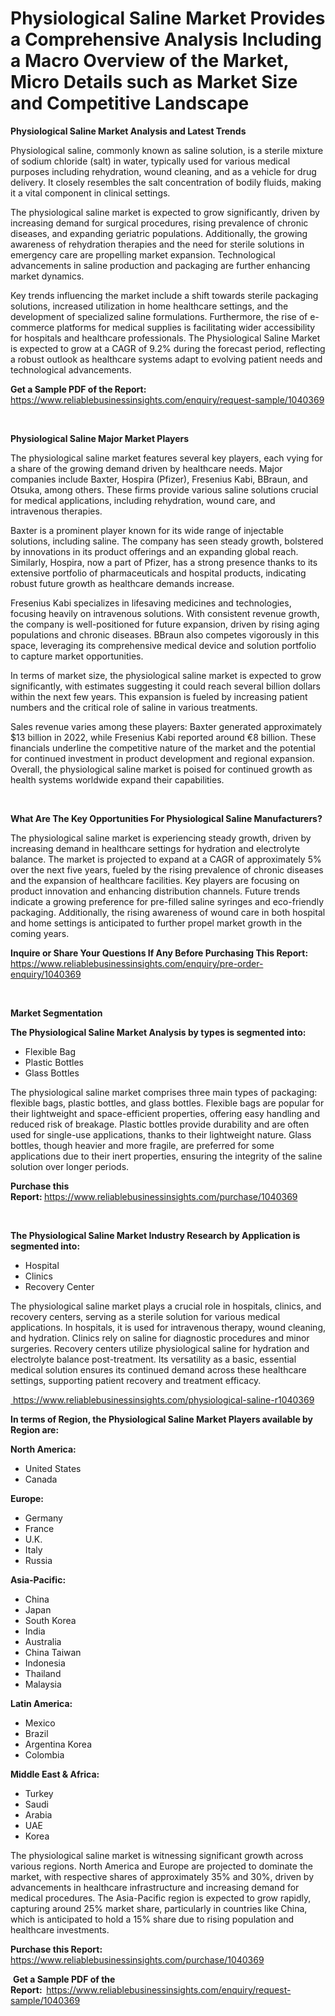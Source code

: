 <p><h1>Physiological Saline Market Provides a Comprehensive Analysis Including a Macro Overview of the Market, Micro Details such as Market Size and Competitive Landscape</h1></p><p><strong>Physiological Saline Market Analysis and Latest Trends</strong></p>
<p><p>Physiological saline, commonly known as saline solution, is a sterile mixture of sodium chloride (salt) in water, typically used for various medical purposes including rehydration, wound cleaning, and as a vehicle for drug delivery. It closely resembles the salt concentration of bodily fluids, making it a vital component in clinical settings.</p><p>The physiological saline market is expected to grow significantly, driven by increasing demand for surgical procedures, rising prevalence of chronic diseases, and expanding geriatric populations. Additionally, the growing awareness of rehydration therapies and the need for sterile solutions in emergency care are propelling market expansion. Technological advancements in saline production and packaging are further enhancing market dynamics.</p><p>Key trends influencing the market include a shift towards sterile packaging solutions, increased utilization in home healthcare settings, and the development of specialized saline formulations. Furthermore, the rise of e-commerce platforms for medical supplies is facilitating wider accessibility for hospitals and healthcare professionals. The Physiological Saline Market is expected to grow at a CAGR of 9.2% during the forecast period, reflecting a robust outlook as healthcare systems adapt to evolving patient needs and technological advancements.</p></p>
<p><strong>Get a Sample PDF of the Report:&nbsp;</strong> <a href="https://www.reliablebusinessinsights.com/enquiry/request-sample/1040369?utm_campaign=2752&utm_medium=2&utm_source=Github&utm_content=ia&utm_term=19042025&utm_id=physiological-saline">https://www.reliablebusinessinsights.com/enquiry/request-sample/1040369</a></p>
<p>&nbsp;</p>
<p><strong>Physiological Saline Major Market Players</strong></p>
<p><p>The physiological saline market features several key players, each vying for a share of the growing demand driven by healthcare needs. Major companies include Baxter, Hospira (Pfizer), Fresenius Kabi, BBraun, and Otsuka, among others. These firms provide various saline solutions crucial for medical applications, including rehydration, wound care, and intravenous therapies.</p><p>Baxter is a prominent player known for its wide range of injectable solutions, including saline. The company has seen steady growth, bolstered by innovations in its product offerings and an expanding global reach. Similarly, Hospira, now a part of Pfizer, has a strong presence thanks to its extensive portfolio of pharmaceuticals and hospital products, indicating robust future growth as healthcare demands increase.</p><p>Fresenius Kabi specializes in lifesaving medicines and technologies, focusing heavily on intravenous solutions. With consistent revenue growth, the company is well-positioned for future expansion, driven by rising aging populations and chronic diseases. BBraun also competes vigorously in this space, leveraging its comprehensive medical device and solution portfolio to capture market opportunities.</p><p>In terms of market size, the physiological saline market is expected to grow significantly, with estimates suggesting it could reach several billion dollars within the next few years. This expansion is fueled by increasing patient numbers and the critical role of saline in various treatments.</p><p>Sales revenue varies among these players: Baxter generated approximately $13 billion in 2022, while Fresenius Kabi reported around €8 billion. These financials underline the competitive nature of the market and the potential for continued investment in product development and regional expansion. Overall, the physiological saline market is poised for continued growth as health systems worldwide expand their capabilities.</p></p>
<p>&nbsp;</p>
<p><strong>What Are The Key Opportunities For Physiological Saline Manufacturers?</strong></p>
<p><p>The physiological saline market is experiencing steady growth, driven by increasing demand in healthcare settings for hydration and electrolyte balance. The market is projected to expand at a CAGR of approximately 5% over the next five years, fueled by the rising prevalence of chronic diseases and the expansion of healthcare facilities. Key players are focusing on product innovation and enhancing distribution channels. Future trends indicate a growing preference for pre-filled saline syringes and eco-friendly packaging. Additionally, the rising awareness of wound care in both hospital and home settings is anticipated to further propel market growth in the coming years.</p></p>
<p><strong>Inquire or Share Your Questions If Any Before Purchasing This Report:</strong> <a href="https://www.reliablebusinessinsights.com/enquiry/pre-order-enquiry/1040369?utm_campaign=2752&utm_medium=2&utm_source=Github&utm_content=ia&utm_term=19042025&utm_id=physiological-saline">https://www.reliablebusinessinsights.com/enquiry/pre-order-enquiry/1040369</a></p>
<p>&nbsp;</p>
<p><strong>Market Segmentation</strong></p>
<p><strong>The Physiological Saline Market Analysis by types is segmented into:</strong></p>
<p><ul><li>Flexible Bag</li><li>Plastic Bottles</li><li>Glass Bottles</li></ul></p>
<p><p>The physiological saline market comprises three main types of packaging: flexible bags, plastic bottles, and glass bottles. Flexible bags are popular for their lightweight and space-efficient properties, offering easy handling and reduced risk of breakage. Plastic bottles provide durability and are often used for single-use applications, thanks to their lightweight nature. Glass bottles, though heavier and more fragile, are preferred for some applications due to their inert properties, ensuring the integrity of the saline solution over longer periods.</p></p>
<p><strong>Purchase this Report:&nbsp;</strong><a href="https://www.reliablebusinessinsights.com/purchase/1040369?utm_campaign=2752&utm_medium=2&utm_source=Github&utm_content=ia&utm_term=19042025&utm_id=physiological-saline">https://www.reliablebusinessinsights.com/purchase/1040369</a></p>
<p>&nbsp;</p>
<p><strong>The Physiological Saline Market Industry Research by Application is segmented into:</strong></p>
<p><ul><li>Hospital</li><li>Clinics</li><li>Recovery Center</li></ul></p>
<p><p>The physiological saline market plays a crucial role in hospitals, clinics, and recovery centers, serving as a sterile solution for various medical applications. In hospitals, it is used for intravenous therapy, wound cleaning, and hydration. Clinics rely on saline for diagnostic procedures and minor surgeries. Recovery centers utilize physiological saline for hydration and electrolyte balance post-treatment. Its versatility as a basic, essential medical solution ensures its continued demand across these healthcare settings, supporting patient recovery and treatment efficacy.</p></p>
<p><a href="https://www.reliablebusinessinsights.com/physiological-saline-r1040369?utm_campaign=2752&utm_medium=2&utm_source=Github&utm_content=ia&utm_term=19042025&utm_id=physiological-saline">&nbsp;https://www.reliablebusinessinsights.com/physiological-saline-r1040369</a></p>
<p><strong>In terms of Region, the Physiological Saline Market Players available by Region are:</strong></p>
<p>
    <p> <strong> North America: </strong>
        <ul>
            <li>United States</li>
            <li>Canada</li>
        </ul>
        </p> 
    <p> <strong> Europe: </strong>
        <ul>
            <li>Germany</li>
            <li>France</li>
            <li>U.K.</li>
            <li>Italy</li>
            <li>Russia</li>
        </ul>
        </p> 
    <p> <strong> Asia-Pacific: </strong>
        <ul>
            <li>China</li>
            <li>Japan</li>
            <li>South Korea</li>
            <li>India</li>
            <li>Australia</li>
            <li>China Taiwan</li>
            <li>Indonesia</li>
            <li>Thailand</li>
            <li>Malaysia</li>
        </ul>
        </p> 
    <p> <strong> Latin America: </strong>
        <ul>
            <li>Mexico</li>
            <li>Brazil</li>
            <li>Argentina Korea</li>
            <li>Colombia</li>
        </ul>
        </p> 
    <p> <strong> Middle East & Africa: </strong>
        <ul>
            <li>Turkey</li>
            <li>Saudi</li>
            <li>Arabia</li>
            <li>UAE</li>
            <li>Korea</li>
        </ul>
    </p>
    </p>
<p><p>The physiological saline market is witnessing significant growth across various regions. North America and Europe are projected to dominate the market, with respective shares of approximately 35% and 30%, driven by advancements in healthcare infrastructure and increasing demand for medical procedures. The Asia-Pacific region is expected to grow rapidly, capturing around 25% market share, particularly in countries like China, which is anticipated to hold a 15% share due to rising population and healthcare investments.</p></p>
<p><strong>Purchase this Report: </strong><a href="https://www.reliablebusinessinsights.com/purchase/1040369?utm_campaign=2752&utm_medium=2&utm_source=Github&utm_content=ia&utm_term=19042025&utm_id=physiological-saline">https://www.reliablebusinessinsights.com/purchase/1040369</a></p>
<p>&nbsp;<strong>Get a Sample PDF of the Report:&nbsp;&nbsp;</strong><a href="https://www.reliablebusinessinsights.com/enquiry/request-sample/1040369?utm_campaign=2752&utm_medium=2&utm_source=Github&utm_content=ia&utm_term=19042025&utm_id=physiological-saline">https://www.reliablebusinessinsights.com/enquiry/request-sample/1040369</a></p>
<p><strong></strong></p>
<p><p></p><p></p><p></p></p>